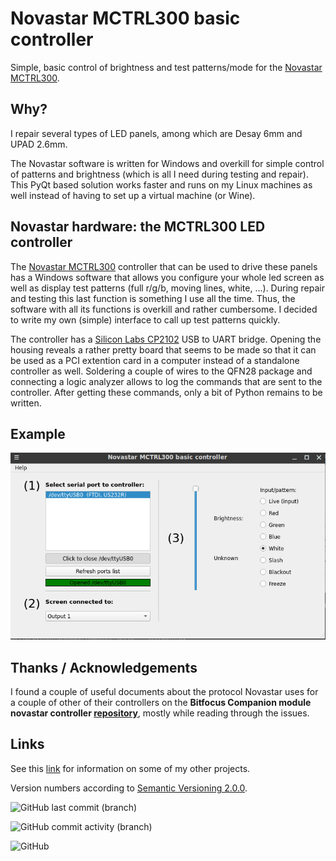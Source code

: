 # Novastar MCTRL300 basic controller

Simple, basic control of brightness and test patterns/mode for the [Novastar MCTRL300](https://www.novastar.tech/products/controller/mctrl300/).

## Why?
I repair several types of LED panels, among which are Desay 6mm and UPAD 2.6mm.

The Novastar software is written for Windows and overkill for simple control of patterns and brightness (which is all I need during testing and repair). This PyQt based solution works faster and runs on my Linux machines as well instead of having to set up a virtual machine (or Wine).

## Novastar hardware: the MCTRL300 LED controller

The [Novastar MCTRL300](https://www.novastar.tech/products/controller/mctrl300/) controller that can be used to drive these panels has a Windows software that allows you configure your whole led screen as well as display test patterns (full r/g/b, moving lines, white, ...). During repair and testing this last function is something I use all the time. Thus, the software with all its functions is overkill and rather cumbersome. I decided to write my own (simple) interface to call up test patterns quickly.

The controller has a [Silicon Labs CP2102](https://www.silabs.com/interface/usb-bridges/classic/device.cp2102) USB to UART bridge. Opening the housing reveals a rather pretty board that seems to be made so that it can be used as a PCI extention card in a computer instead of a standalone controller as well. Soldering a couple of wires to the QFN28 package and connecting a logic analyzer allows to log the commands that are sent to the controller. After getting these commands, only a bit of Python remains to be written.

## Example

![Screenshot of beta version](/assets/images/screenshot.png)

## Thanks / Acknowledgements

I found a couple of useful documents about the protocol Novastar uses for a couple of other of their controllers on the __Bitfocus Companion module novastar controller [repository](https://github.com/bitfocus/companion-module-novastar-controller)__, mostly while reading through the issues.

## Links


See this [link](www.vansteenwegen.org) for information on some of my other projects.

Version numbers according to [Semantic Versioning 2.0.0](https://semver.org/).

![GitHub last commit (branch)](https://img.shields.io/github/last-commit/dietervansteenwegen/Novastar_MCTRL300_basic_controller/master?style=plastic)

![GitHub commit activity (branch)](https://img.shields.io/github/commit-activity/w/dietervansteenwegen/Novastar_MCTRL300_basic_controller/develop?style=plastic)

![GitHub](https://img.shields.io/github/license/dietervansteenwegen/Novastar_MCTRL300_basic_controller?style=plastic)
